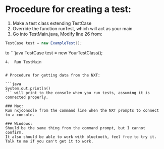 # Procedure for creating a test:

1.	Make a test class extending TestCase
2.	Override the function runTest, which will act as your main
3.	Go into TestMain.java, Modify line 26 from: 
```java
TestCase test = new ExampleTest();
```  
to ```java
TestCase test = new YourTestClass();
```
4.	Run TestMain


# Procedure for getting data from the NXT:

```java
System.out.println()
``` will print to the console when you run tests, assuming it is
connected properly.

### Mac:
Run nxjconsole from the command line when the NXT prompts to connect to a console.

### Windows:
Should be the same thing from the command prompt, but I cannot confirm.
It also should be able to work with bluetooth, feel free to try it. 
Talk to me if you can't get it to work.